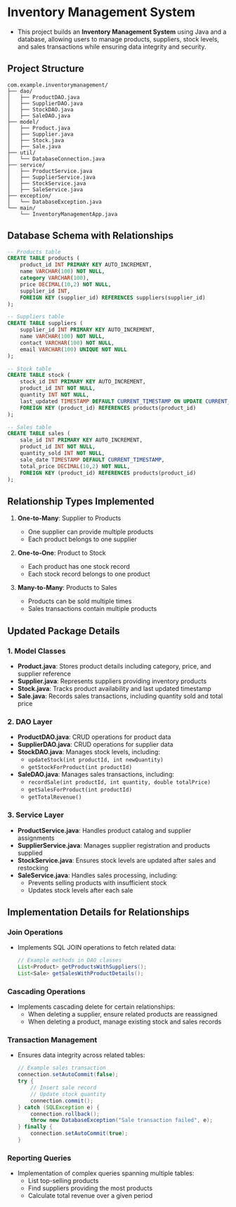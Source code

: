 # **Inventory Management System**  

- This project builds an **Inventory Management System** using Java and a database, allowing users to manage products, suppliers, stock levels, and sales transactions while ensuring data integrity and security.  

## **Project Structure**  
```
com.example.inventorymanagement/
├── dao/
│   ├── ProductDAO.java
│   ├── SupplierDAO.java
│   ├── StockDAO.java
│   ├── SaleDAO.java
├── model/
│   ├── Product.java
│   ├── Supplier.java
│   ├── Stock.java
│   ├── Sale.java
├── util/
│   └── DatabaseConnection.java
├── service/
│   ├── ProductService.java
│   ├── SupplierService.java
│   ├── StockService.java
│   ├── SaleService.java
├── exception/
│   └── DatabaseException.java
└── main/
    └── InventoryManagementApp.java
```

## **Database Schema with Relationships**  

```sql
-- Products table
CREATE TABLE products (
    product_id INT PRIMARY KEY AUTO_INCREMENT,
    name VARCHAR(100) NOT NULL,
    category VARCHAR(100),
    price DECIMAL(10,2) NOT NULL,
    supplier_id INT,
    FOREIGN KEY (supplier_id) REFERENCES suppliers(supplier_id)
);

-- Suppliers table
CREATE TABLE suppliers (
    supplier_id INT PRIMARY KEY AUTO_INCREMENT,
    name VARCHAR(100) NOT NULL,
    contact VARCHAR(100) NOT NULL,
    email VARCHAR(100) UNIQUE NOT NULL
);

-- Stock table
CREATE TABLE stock (
    stock_id INT PRIMARY KEY AUTO_INCREMENT,
    product_id INT NOT NULL,
    quantity INT NOT NULL,
    last_updated TIMESTAMP DEFAULT CURRENT_TIMESTAMP ON UPDATE CURRENT_TIMESTAMP,
    FOREIGN KEY (product_id) REFERENCES products(product_id)
);

-- Sales table
CREATE TABLE sales (
    sale_id INT PRIMARY KEY AUTO_INCREMENT,
    product_id INT NOT NULL,
    quantity_sold INT NOT NULL,
    sale_date TIMESTAMP DEFAULT CURRENT_TIMESTAMP,
    total_price DECIMAL(10,2) NOT NULL,
    FOREIGN KEY (product_id) REFERENCES products(product_id)
);
```

## **Relationship Types Implemented**  

1. **One-to-Many**: Supplier to Products  
   - One supplier can provide multiple products  
   - Each product belongs to one supplier  

2. **One-to-One**: Product to Stock  
   - Each product has one stock record  
   - Each stock record belongs to one product  

3. **Many-to-Many**: Products to Sales  
   - Products can be sold multiple times  
   - Sales transactions contain multiple products  

## **Updated Package Details**  

### **1. Model Classes**  
- **Product.java**: Stores product details including category, price, and supplier reference  
- **Supplier.java**: Represents suppliers providing inventory products  
- **Stock.java**: Tracks product availability and last updated timestamp  
- **Sale.java**: Records sales transactions, including quantity sold and total price  

### **2. DAO Layer**  
- **ProductDAO.java**: CRUD operations for product data  
- **SupplierDAO.java**: CRUD operations for supplier data  
- **StockDAO.java**: Manages stock levels, including:  
  - `updateStock(int productId, int newQuantity)`  
  - `getStockForProduct(int productId)`  
- **SaleDAO.java**: Manages sales transactions, including:  
  - `recordSale(int productId, int quantity, double totalPrice)`  
  - `getSalesForProduct(int productId)`  
  - `getTotalRevenue()`  

### **3. Service Layer**  
- **ProductService.java**: Handles product catalog and supplier assignments  
- **SupplierService.java**: Manages supplier registration and products supplied  
- **StockService.java**: Ensures stock levels are updated after sales and restocking  
- **SaleService.java**: Handles sales processing, including:  
  - Prevents selling products with insufficient stock  
  - Updates stock levels after each sale  

## **Implementation Details for Relationships**  

### **Join Operations**  
- Implements SQL JOIN operations to fetch related data:  
  ```java
  // Example methods in DAO classes
  List<Product> getProductsWithSuppliers();
  List<Sale> getSalesWithProductDetails();
  ```

### **Cascading Operations**  
- Implements cascading delete for certain relationships:  
  - When deleting a supplier, ensure related products are reassigned  
  - When deleting a product, manage existing stock and sales records  

### **Transaction Management**  
- Ensures data integrity across related tables:  
  ```java
  // Example sales transaction
  connection.setAutoCommit(false);
  try {
      // Insert sale record
      // Update stock quantity
      connection.commit();
  } catch (SQLException e) {
      connection.rollback();
      throw new DatabaseException("Sale transaction failed", e);
  } finally {
      connection.setAutoCommit(true);
  }
  ```

### **Reporting Queries**  

- Implementation of complex queries spanning multiple tables:  
  - List top-selling products  
  - Find suppliers providing the most products  
  - Calculate total revenue over a given period  

